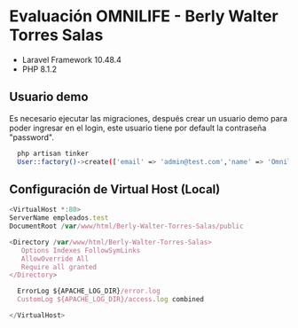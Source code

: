 
# Evaluación OMNILIFE - Berly Walter Torres Salas

- Laravel Framework 10.48.4
- PHP 8.1.2

## Usuario demo

Es necesario ejecutar las migraciones, después crear un usuario demo para poder ingresar en el login, este usuario tiene por default la contraseña "password".

```bash
  php artisan tinker
  User::factory()->create(['email' => 'admin@test.com','name' => 'Omnilife'])
```
    
## Configuración de Virtual Host (Local)

```javascript
<VirtualHost *:80>
ServerName empleados.test
DocumentRoot /var/www/html/Berly-Walter-Torres-Salas/public

<Directory /var/www/html/Berly-Walter-Torres-Salas>
   Options Indexes FollowSymLinks
   AllowOverride All
   Require all granted
</Directory>

  ErrorLog ${APACHE_LOG_DIR}/error.log
  CustomLog ${APACHE_LOG_DIR}/access.log combined

</VirtualHost>
```